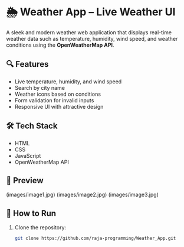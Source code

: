 # 🌦️ Weather App – Live Weather UI

A sleek and modern weather web application that displays real-time weather data such as temperature, humidity, wind speed, and weather conditions using the **OpenWeatherMap API**.

## 🔍 Features

- Live temperature, humidity, and wind speed
- Search by city name
- Weather icons based on conditions
- Form validation for invalid inputs
- Responsive UI with attractive design

## 🛠️ Tech Stack

- HTML
- CSS
- JavaScript
- OpenWeatherMap API

## 📸 Preview

(images/image1.jpg)
(images/image2.jpg)
(images/image3.jpg)


## 🚀 How to Run

1. Clone the repository:

   ```bash
   git clone https://github.com/raja-programming/Weather_App.git

